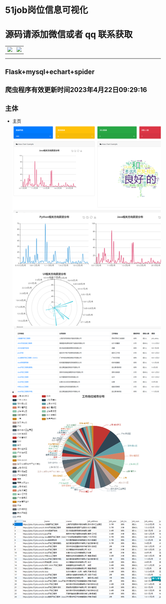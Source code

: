 # 51job岗位信息可视化

# 源码请添加微信或者 qq 联系获取


<html>
    <div align="center">
        <table align="center" >
            <tr>
                <td>
                    <img src="https://gitcode.net/k54kdk/result_display/-/raw/master/src/联系二维码/微信好友.jpg" height=350/>
                </td>
                <td>
                    <img src="https://gitcode.net/k54kdk/result_display/-/raw/master/src/联系二维码/QQ好友.jpg" height=350/>
                </td>
            </tr>
        </table>
    </div>
</html>

***

## Flask+mysql+echart+spider
## 爬虫程序有效更新时间2023年4月22日09:29:16
## 主体
- 主页
![](./index.png)
![](./三种方向的工作岗位薪资.png)
![](./table岗位可跳转且有效.png)
![](./地区数据.png)
![](./51job岗位信息可视化_数据库展示.png)

##
